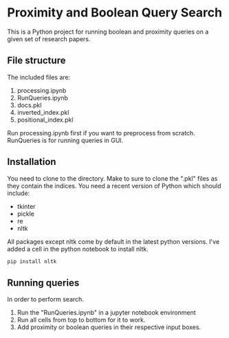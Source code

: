 # Proximity and Boolean Query Search

This is a Python project for running boolean and proximity queries on a given set of research papers.

## File structure

The included files are:
1. processing.ipynb
2. RunQueries.ipynb
3. docs.pkl
4. inverted_index.pkl
5. positional_index.pkl

Run processing.ipynb first if you want to preprocess from scratch. RunQueries is for running queries in GUI.

## Installation
You need to clone to the directory. Make to sure to clone the ".pkl" files as they contain the indices.
You need a recent version of Python which should include:
- tkinter
- pickle
- re
- nltk

All packages except nltk come by default in the latest python versions.
I've added a cell in the python notebook to install nltk.

```bash
pip install nltk
```

## Running queries

In order to perform search.
1. Run the "RunQueries.ipynb" in a jupyter notebook environment
2. Run all cells from top to bottom for it to work.
3. Add proximity or boolean queries in their respective input boxes.
